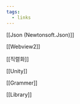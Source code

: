 ```yaml
---
tags:
  - links
---
```



[[Json (Newtonsoft.Json)]]

[[Webview2]]

[[직렬화]]

[[Unity]]

[[Grammer]]

[[Library]]